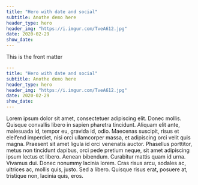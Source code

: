 ```yaml
---
title: "Hero with date and social"
subtitle: Anothe demo here
header_type: hero
header_img: "https://i.imgur.com/TveA612.jpg"
date: 2020-02-29
show_date: 
---
```



This is the front matter

```yaml
---
title: "Hero with date and social"
subtitle: Anothe demo here
header_type: hero
header_img: "https://i.imgur.com/TveA612.jpg"
date: 2020-02-29
show_date: 
---
```

Lorem ipsum dolor sit amet, consectetuer adipiscing elit. Donec mollis. Quisque convallis libero in sapien pharetra tincidunt. Aliquam elit ante, malesuada id, tempor eu, gravida id, odio. Maecenas suscipit, risus et eleifend imperdiet, nisi orci ullamcorper massa, et adipiscing orci velit quis magna. Praesent sit amet ligula id orci venenatis auctor. Phasellus porttitor, metus non tincidunt dapibus, orci pede pretium neque, sit amet adipiscing ipsum lectus et libero. Aenean bibendum. Curabitur mattis quam id urna. Vivamus dui. Donec nonummy lacinia lorem. Cras risus arcu, sodales ac, ultrices ac, mollis quis, justo. Sed a libero. Quisque risus erat, posuere at, tristique non, lacinia quis, eros.

